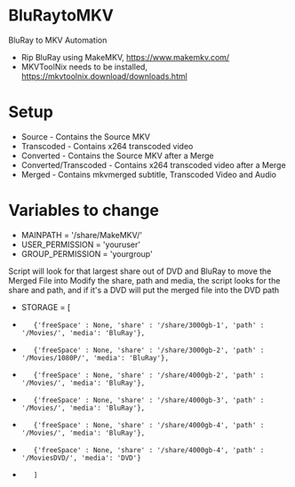 # BluRaytoMKV
BluRay to MKV Automation

* Rip BluRay using MakeMKV, https://www.makemkv.com/
* MKVToolNix needs to be installed, https://mkvtoolnix.download/downloads.html

# Setup
* Source -        Contains the Source MKV
* Transcoded -    Contains x264 transcoded video
* Converted -    Contains the Source MKV after a Merge
* Converted/Transcoded -    Contains x264 transcoded video after a Merge
* Merged -        Contains mkvmerged subtitle, Transcoded Video and Audio

# Variables to change
* MAINPATH = '/share/MakeMKV/'
* USER_PERMISSION = 'youruser'
* GROUP_PERMISSION = 'yourgroup'

Script will look for that largest share out of DVD and BluRay to move the Merged File into
Modify the share, path and media, the script looks for the share and path, and if it's a DVD will put the merged file into the DVD path

* STORAGE  = [
*        {'freeSpace' : None, 'share' : '/share/3000gb-1', 'path' : '/Movies/', 'media': 'BluRay'},
*        {'freeSpace' : None, 'share' : '/share/3000gb-2', 'path' : '/Movies/1080P/', 'media': 'BluRay'},
*        {'freeSpace' : None, 'share' : '/share/4000gb-2', 'path' : '/Movies/', 'media': 'BluRay'},
*        {'freeSpace' : None, 'share' : '/share/4000gb-3', 'path' : '/Movies/', 'media': 'BluRay'},
*        {'freeSpace' : None, 'share' : '/share/4000gb-4', 'path' : '/Movies/', 'media': 'BluRay'},
*        {'freeSpace' : None, 'share' : '/share/4000gb-4', 'path' : '/MoviesDVD/', 'media': 'DVD'}
*        ]

